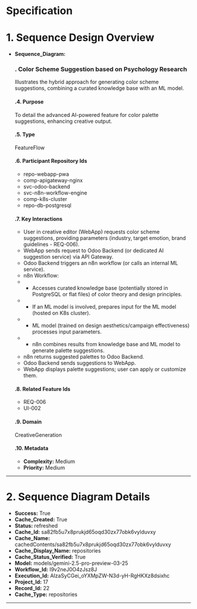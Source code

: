# Specification

# 1. Sequence Design Overview

- **Sequence_Diagram:**
  ### . Color Scheme Suggestion based on Psychology Research
  Illustrates the hybrid approach for generating color scheme suggestions, combining a curated knowledge base with an ML model.

  #### .4. Purpose
  To detail the advanced AI-powered feature for color palette suggestions, enhancing creative output.

  #### .5. Type
  FeatureFlow

  #### .6. Participant Repository Ids
  
  - repo-webapp-pwa
  - comp-apigateway-nginx
  - svc-odoo-backend
  - svc-n8n-workflow-engine
  - comp-k8s-cluster
  - repo-db-postgresql
  
  #### .7. Key Interactions
  
  - User in creative editor (WebApp) requests color scheme suggestions, providing parameters (industry, target emotion, brand guidelines - REQ-006).
  - WebApp sends request to Odoo Backend (or dedicated AI suggestion service) via API Gateway.
  - Odoo Backend triggers an n8n workflow (or calls an internal ML service).
  - n8n Workflow:
  -   - Accesses curated knowledge base (potentially stored in PostgreSQL or flat files) of color theory and design principles.
  -   - If an ML model is involved, prepares input for the ML model (hosted on K8s cluster).
  -   - ML model (trained on design aesthetics/campaign effectiveness) processes input parameters.
  -   - n8n combines results from knowledge base and ML model to generate palette suggestions.
  - n8n returns suggested palettes to Odoo Backend.
  - Odoo Backend sends suggestions to WebApp.
  - WebApp displays palette suggestions; user can apply or customize them.
  
  #### .8. Related Feature Ids
  
  - REQ-006
  - UI-002
  
  #### .9. Domain
  CreativeGeneration

  #### .10. Metadata
  
  - **Complexity:** Medium
  - **Priority:** Medium
  


---

# 2. Sequence Diagram Details

- **Success:** True
- **Cache_Created:** True
- **Status:** refreshed
- **Cache_Id:** sa82fb5u7x8prukjd65oqd30zx77obk6vylduvxy
- **Cache_Name:** cachedContents/sa82fb5u7x8prukjd65oqd30zx77obk6vylduvxy
- **Cache_Display_Name:** repositories
- **Cache_Status_Verified:** True
- **Model:** models/gemini-2.5-pro-preview-03-25
- **Workflow_Id:** I9v2neJ0O4zJsz8J
- **Execution_Id:** AIzaSyCGei_oYXMpZW-N3d-yH-RgHKXz8dsixhc
- **Project_Id:** 17
- **Record_Id:** 22
- **Cache_Type:** repositories


---

